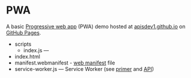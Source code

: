 # PWA
A basic [Progressive web app](https://developer.mozilla.org/en-US/docs/Web/Progressive_web_apps) (PWA) demo hosted at [apisdev1.github.io](https://apisdev1.github.io/) on [GitHub Pages](https://pages.github.com/).
* scripts
    * index.js — 
* index.html
* manifest.webmanifest - [web manifest](https://developer.mozilla.org/en-US/docs/Web/Manifest) file
* service-worker.js — Service Worker (see [primer](https://developers.google.com/web/fundamentals/primers/service-workers/) and [API](https://developer.mozilla.org/en-US/docs/Web/API/Service_Worker_API))
